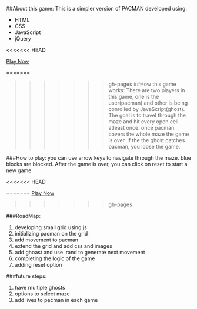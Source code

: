 ##About this game:
This is a simpler version of PACMAN developed using:
 - HTML
 - CSS
 - JavaScript
 - jQuery

<<<<<<< HEAD



[Play Now](https://sherri010.github.io/Off-the-grid/)

=======
>>>>>>> gh-pages
##How this game works:
There are two players in this game, one is the user(pacman) and other is being conrolled by JavaScript(ghost). The goal is to travel through the maze and hit every open cell atleast once. once pacman covers the whole maze the game is over. If the the ghost catches pacman, you loose the game. 

###How to play:
you can use arrow keys to navigate through the maze. blue blocks are blocked.
After the game is over, you can click on reset to start a new game.

<<<<<<< HEAD

=======
[Play Now](https://sherri010.github.io/Off-the-grid/)
>>>>>>> gh-pages


###RoadMap:
1. developing small grid using js
2. initializing pacman on the grid
3. add movement to pacman
4. extend the grid and add css and images
5. add ghoast and use .rand to generate next movement
6. completing the logic of the game 
7. adding reset option

###future steps:
1. have multiple ghosts
2. options to select maze 
3. add lives to pacman in each game
